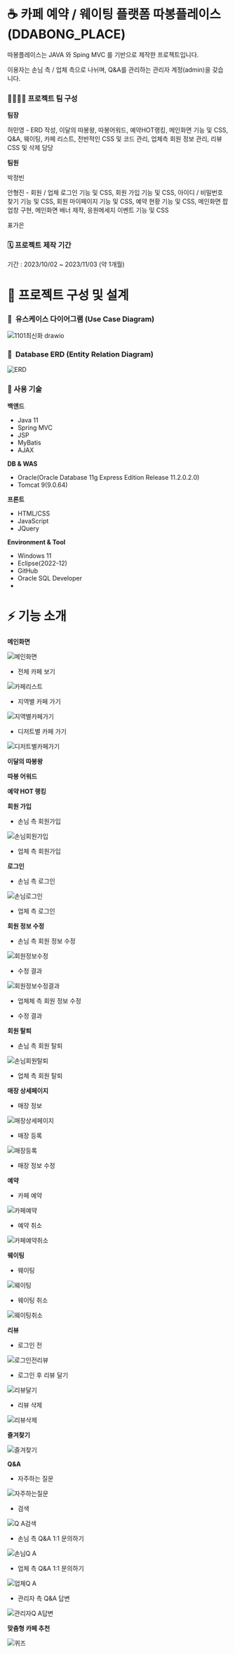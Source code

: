 # ☕ 카페 예약 / 웨이팅 플랫폼 따봉플레이스(DDABONG_PLACE)
따봉플레이스는 JAVA 와 Sping MVC 를 기반으로 제작한 프로젝트입니다.


이용자는 손님 측 / 업체 측으로 나뉘며, Q&A를 관리하는 관리자 계정(admin)을 갖습니다.


### 👨‍👩‍👧‍👦 프로젝트 팀 구성
**팀장**

허민영 - ERD 작성, 이달의 따봉왕, 따봉어워드, 예약HOT랭킹, 메인화면 기능 및 CSS, Q&A, 웨이팅, 카페 리스트, 전반적인 CSS 및 코드 관리, 업체측 회원 정보 관리, 리뷰 CSS 및 삭제 담당


**팀원**

박정빈

안형진 - 회원 / 업체 로그인 기능 및 CSS, 회원 가입 기능 및 CSS, 아이디 / 비밀번호 찾기 기능 및 CSS, 회원 마이페이지 기능 및 CSS, 예약 현황 기능 및 CSS, 메인화면 팝업창 구현, 메인화면 배너 제작, 응원메세지 이벤트 기능 및 CSS

표가은

### 🗓️ 프로젝트 제작 기간
기간 : 2023/10/02 ~ 2023/11/03 (약 1개월)

# 📝 프로젝트 구성 및 설계

### 📌  유스케이스 다이어그램 (Use Case Diagram)

![1101최신화 drawio](https://github.com/Minyoung-Heo/ddabong_place/assets/104006894/b95f0d02-8f88-48a7-87fa-afa5cffc1e8a)

### 📌  Database ERD (Entity Relation Diagram)

![ERD](https://github.com/Minyoung-Heo/ddabong_place/assets/104006894/d1edd029-dad6-4a90-8149-80493df91f02)



### 📌 사용 기술

**백앤드**

- Java 11
- Spring MVC
- JSP
- MyBatis
- AJAX

**DB & WAS**

- Oracle(Oracle Database 11g Express Edition Release 11.2.0.2.0)
- Tomcat 9(9.0.64)

**프론트**

- HTML/CSS
- JavaScript
- JQuery

**Environment & Tool**

- Windows 11
- Eclipse(2022-12)
- GitHub
- Oracle SQL Developer
- 
# ⚡️ 기능 소개
**메인화면**

![메인화면](https://github.com/Minyoung-Heo/ddabong_place/assets/143155386/11c809e4-4457-4b8d-bacd-aa6563f70b9a)

- 전체 카페 보기


![카페리스트](https://github.com/Minyoung-Heo/ddabong_place/assets/143155386/bb586c83-f9fd-4ed0-aead-72842a64617f)


- 지역별 카페 가기


![지역별카페가기](https://github.com/Minyoung-Heo/ddabong_place/assets/143155386/3f31c847-a30e-477d-98a6-4de276354f11)


- 디저트별 카페 가기

![디저트별카페가기](https://github.com/Minyoung-Heo/ddabong_place/assets/143155386/d5979a3a-84f4-4096-93c9-2f8099a51bad)


**이달의 따봉왕**


**따봉 어워드**


**예약 HOT 랭킹**


**회원 가입**


- 손님 측 회원가입


![손님회원가입](https://github.com/Minyoung-Heo/ddabong_place/assets/143155386/e11e6f37-13dc-40d7-b757-d61aa6f9313d)

- 업체 측 회원가입



**로그인**


- 손님 측 로그인


![손님로그인](https://github.com/Minyoung-Heo/ddabong_place/assets/143155386/d1fafdf7-6010-4299-af64-0e3d23c89f0e)

- 업체 측 로그인




**회원 정보 수정**


- 손님 측 회원 정보 수정

  
![회원정보수정](https://github.com/Minyoung-Heo/ddabong_place/assets/143155386/5260cead-c0e8-4cad-b8d3-a7bfbecb8436)

- 수정 결과


![회원정보수정결과](https://github.com/Minyoung-Heo/ddabong_place/assets/143155386/47040ed2-1d32-4ba4-98c1-61046c37a83e)

- 업체체 측 회원 정보 수정

  

- 수정 결과



**회원 탈퇴**

- 손님 측 회원 탈퇴

![손님회원탈퇴](https://github.com/Minyoung-Heo/ddabong_place/assets/143155386/802bf79d-b419-43d4-9442-6cb3d3442bc8)
  
- 업체 측 회원 탈퇴



**매장 상세페이지**

- 매장 정보


![매장상세페이지](https://github.com/Minyoung-Heo/ddabong_place/assets/143155386/d83a6407-20f2-47cc-8479-a982276fc4bc)


- 매장 등록

![매장등록](https://github.com/Minyoung-Heo/ddabong_place/assets/143155386/86e93efd-5e7d-4b98-857f-090571e67a53)


- 매장 정보 수정



**예약**

- 카페 예약

![카페예약](https://github.com/Minyoung-Heo/ddabong_place/assets/143155386/a2a67b4f-c1f9-47c1-a312-46ffbf886f0d)


- 예약 취소


![카페예약취소](https://github.com/Minyoung-Heo/ddabong_place/assets/143155386/2bcaf458-7c4d-48f3-af69-26c0202b7da8)


**웨이팅**

- 웨이팅

![웨이팅](https://github.com/Minyoung-Heo/ddabong_place/assets/143155386/3aa80f73-e19d-414a-8ab5-cedc0f116680)

- 웨이팅 취소

![웨이팅취소](https://github.com/Minyoung-Heo/ddabong_place/assets/143155386/7bf133a3-5f67-4ff0-9a94-936db1934a14)





**리뷰**

- 로그인 전

![로그인전리뷰](https://github.com/Minyoung-Heo/ddabong_place/assets/143155386/3af75653-71c4-4442-9140-774a1dc8a52b)

- 로그인 후 리뷰 달기


![리뷰달기](https://github.com/Minyoung-Heo/ddabong_place/assets/143155386/e5a32e49-f09c-47d0-a7a8-68e5381455fb)


- 리뷰 삭제

![리뷰삭제](https://github.com/Minyoung-Heo/ddabong_place/assets/143155386/0719281b-2cdd-4390-802d-cac6c58182d6)



**즐겨찾기**

![즐겨찾기](https://github.com/Minyoung-Heo/ddabong_place/assets/143155386/973b2f7f-481a-44f4-b832-6562be3fd2dd)


**Q&A**

- 자주하는 질문

![자주하는질문](https://github.com/Minyoung-Heo/ddabong_place/assets/143155386/8cbd6128-e66a-4b9c-b755-009104baba53)



- 검색

  
![Q A검색](https://github.com/Minyoung-Heo/ddabong_place/assets/143155386/b733aca8-52b0-4102-bf68-8152e1231e13)


- 손님 측 Q&A 1:1 문의하기
  

![손님Q A](https://github.com/Minyoung-Heo/ddabong_place/assets/143155386/c889e080-606b-4879-89a6-d19aa23ea921)


- 업체 측 Q&A 1:1 문의하기
  
![업체Q A](https://github.com/Minyoung-Heo/ddabong_place/assets/143155386/869bb9eb-56aa-4611-96a8-4dedfac8b6e2)


- 관리자 측 Q&A 답변
  

![관리자Q A답변](https://github.com/Minyoung-Heo/ddabong_place/assets/143155386/54c26df6-5a92-40b6-8446-347be1254bd1)


**맞춤형 카페 추천**

![퀴즈](https://github.com/Minyoung-Heo/ddabong_place/assets/143155386/28f6391f-eb29-470d-86ca-463d254b51c7)


